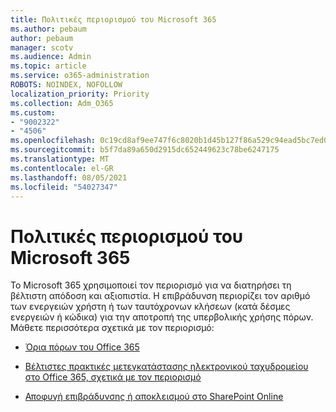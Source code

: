 ```yaml
---
title: Πολιτικές περιορισμού του Microsoft 365
ms.author: pebaum
author: pebaum
manager: scotv
ms.audience: Admin
ms.topic: article
ms.service: o365-administration
ROBOTS: NOINDEX, NOFOLLOW
localization_priority: Priority
ms.collection: Adm_O365
ms.custom:
- "9002322"
- "4506"
ms.openlocfilehash: 0c19cd8af9ee747f6c8020b1d45b127f86a529c94ead5bc7ed08e0f74f332b65
ms.sourcegitcommit: b5f7da89a650d2915dc652449623c78be6247175
ms.translationtype: MT
ms.contentlocale: el-GR
ms.lasthandoff: 08/05/2021
ms.locfileid: "54027347"
---
```

# <a name="microsoft-365-throttle-policies"></a>Πολιτικές περιορισμού του Microsoft 365

Το Microsoft 365 χρησιμοποιεί τον περιορισμό για να διατηρήσει τη βέλτιστη απόδοση και αξιοπιστία. Η επιβράδυνση περιορίζει τον αριθμό των ενεργειών χρήστη ή των ταυτόχρονων κλήσεων (κατά δέσμες ενεργειών ή κώδικα) για την αποτροπή της υπερβολικής χρήσης πόρων. Μάθετε περισσότερα σχετικά με τον περιορισμό:

- [Όρια πόρων του Office 365](https://docs.microsoft.com/office365/Enterprise/office-365-resource-limits)

- [Βέλτιστες πρακτικές μετεγκατάστασης ηλεκτρονικού ταχυδρομείου στο Office 365, σχετικά με τον περιορισμό](https://docs.microsoft.com/exchange/mailbox-migration/office-365-migration-best-practices#office-365-throttling)

- [Αποφυγή επιβράδυνσης ή αποκλεισμού στο SharePoint Online](https://docs.microsoft.com/sharepoint/dev/general-development/how-to-avoid-getting-throttled-or-blocked-in-sharepoint-online)

